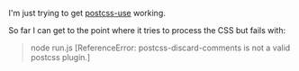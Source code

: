 I'm just trying to get [postcss-use](https://github.com/postcss/postcss-use) working.

So far I can get to the point where it tries to process the CSS but fails with:

> node run.js
> [ReferenceError: postcss-discard-comments is not a valid postcss plugin.]